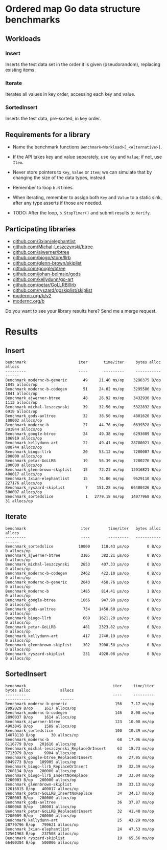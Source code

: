 # Ordered map Go data structure benchmarks

## Workloads

### Insert

Inserts the test data set in the order it is given (pseudorandom),
replacing existing items.

### Iterate

Iterates all values in key order, accessing each key and value.

### SortedInsert

Inserts the test data, pre-sorted, in key order.


## Requirements for a library

  - Name the benchmark functions
    `Benchmark<Workload>[_<Alternative>]`.

  - If the API takes key and value separately, use `Key` and `Value`;
    if not, use `Item`.

  - Never store pointers to `Key`, `Value` or `Item`; we can simulate
	that by changing the size of the data types, instead.

  - Remember to loop `b.N` times.

  - When iterating, remember to assign both `Key` and `Value` to a static sink,
	after any type asserts if those are needed.

  - TODO: After the loop, `b.StopTimer()` and submit results to `Verify`.

## Participating libraries

- [github.com/3xian/elephantlist](https://github.com/3xian/elephantlist)
- [github.com/Michal-Leszczynski/btree](https://github.com/Michal-Leszczynski/btree)
- [github.com/ajwerner/btree](https://github.com/ajwerner/btree)
- [github.com/biogo/store/llrb](https://github.com/biogo/store)
- [github.com/glenn-brown/skiplist](https://github.com/glenn-brown/skiplist)
- [github.com/google/btree](https://github.com/google/btree)
- [github.com/johan-bolmsjo/gods](https://github.com/johan-bolmsjo/gods)
- [github.com/kellydunn/go-art](https://github.com/kellydunn/go-art)
- [github.com/petar/GoLLRB/llrb](https://github.com/petar/GoLLRB)
- [github.com/ryszard/goskiplist/skiplist](https://github.com/ryszard/goskiplist)
- [modernc.org/b/v2](https://gitlab.com/cznic/b/v2)
- [modernc.org/b](https://gitlab.com/cznic/b)

Do you want to see your library results here? Send me a merge request.

# Results

## Insert
```
benchmark                       iter       time/iter     bytes alloc             allocs
---------                       ----       ---------     -----------             ------
Benchmark_modernc-b-generic       49     21.40 ms/op    3298375 B/op     1845 allocs/op
Benchmark_modernc-b-codegen       51     24.02 ms/op    3295586 B/op     1841 allocs/op
Benchmark_ajwerner-btree          48     26.92 ms/op    3432930 B/op     1113 allocs/op
Benchmark_michal-leszczynski      39     32.50 ms/op    5322832 B/op     6918 allocs/op
Benchmark_gods-avltree            32     38.50 ms/op    4801620 B/op   100002 allocs/op
Benchmark_modernc-b               27     44.76 ms/op    6639328 B/op   201844 allocs/op
Benchmark_google-btree            24     49.38 ms/op    6293089 B/op   106919 allocs/op
Benchmark_kellydunn-art           22     49.41 ms/op   28780021 B/op   800744 allocs/op
Benchmark_biogo-llrb              20     53.12 ms/op    7200007 B/op   200000 allocs/op
Benchmark_petar-GoLLRB            19     56.39 ms/op    7200276 B/op   200000 allocs/op
Benchmark_glennbrown-skiplist     15     72.23 ms/op   12016821 B/op   400017 allocs/op
Benchmark_3xian-elephantlist      15     74.06 ms/op    9629110 B/op   227176 allocs/op
Benchmark_ryszard-skiplist         7    151.28 ms/op   66400426 B/op   500007 allocs/op
Benchmark_sortedslice              1   2779.18 ms/op   14077968 B/op       31 allocs/op
```

## Iterate
```
benchmark                        iter        time/iter   bytes alloc        allocs
---------                        ----        ---------   -----------        ------
Benchmark_sortedslice           10000     118.43 μs/op        0 B/op   0 allocs/op
Benchmark_ajwerner-btree         3105     382.21 μs/op        0 B/op   0 allocs/op
Benchmark_michal-leszczynski     2853     407.33 μs/op        0 B/op   0 allocs/op
Benchmark_modernc-b-codegen      2462     422.10 μs/op        0 B/op   0 allocs/op
Benchmark_modernc-b-generic      2643     458.76 μs/op        0 B/op   0 allocs/op
Benchmark_modernc-b              1485     814.41 μs/op        1 B/op   0 allocs/op
Benchmark_google-btree           1066     947.90 μs/op        0 B/op   0 allocs/op
Benchmark_gods-avltree            734    1458.60 μs/op        0 B/op   0 allocs/op
Benchmark_biogo-llrb              669    1621.20 μs/op        0 B/op   0 allocs/op
Benchmark_petar-GoLLRB            481    2323.82 μs/op        0 B/op   0 allocs/op
Benchmark_kellydunn-art           417    2740.19 μs/op        0 B/op   0 allocs/op
Benchmark_glennbrown-skiplist     302    3900.58 μs/op        0 B/op   0 allocs/op
Benchmark_ryszard-skiplist        231    4920.08 μs/op        0 B/op   0 allocs/op
```

## SortedInsert
```
benchmark                                      iter     time/iter     bytes alloc             allocs
---------                                      ----     ---------     -----------             ------
Benchmark_modernc-b-generic                     156    7.17 ms/op    2892029 B/op     1617 allocs/op
Benchmark_modernc-b-codegen                     146    8.08 ms/op    2890037 B/op     1614 allocs/op
Benchmark_ajwerner-btree                        123   10.08 ms/op    4903845 B/op     1589 allocs/op
Benchmark_sortedslice                           100   10.39 ms/op   14078118 B/op       30 allocs/op
Benchmark_modernc-b                              68   17.06 ms/op    6116779 B/op   201616 allocs/op
Benchmark_michal-leszczynski_ReplaceOrInsert     63   18.73 ms/op    7713979 B/op     9904 allocs/op
Benchmark_google-btree_ReplaceOrInsert           46   27.95 ms/op    8049773 B/op   109905 allocs/op
Benchmark_biogo-llrb_ReplaceOrInsert             39   32.39 ms/op    7200134 B/op   200000 allocs/op
Benchmark_biogo-llrb_InsertNoReplace             39   33.04 ms/op    7200003 B/op   200000 allocs/op
Benchmark_glennbrown-skiplist                    39   33.13 ms/op   12016815 B/op   400017 allocs/op
Benchmark_petar-GoLLRB_InsertNoReplace           34   34.17 ms/op    7200003 B/op   200000 allocs/op
Benchmark_gods-avltree                           36   37.87 ms/op    4800068 B/op   100001 allocs/op
Benchmark_petar-GoLLRB_ReplaceOrInsert           32   41.40 ms/op    7200009 B/op   200000 allocs/op
Benchmark_kellydunn-art                          25   43.29 ms/op   28770796 B/op   799621 allocs/op
Benchmark_3xian-elephantlist                     24   47.53 ms/op   12561963 B/op   237508 allocs/op
Benchmark_ryszard-skiplist                       19   65.56 ms/op   66400384 B/op   500006 allocs/op
```
